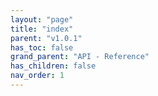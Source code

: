```yaml
---
layout: "page"
title: "index"
parent: "v1.0.1"
has_toc: false
grand_parent: "API - Reference"
has_children: false
nav_order: 1
---
```

